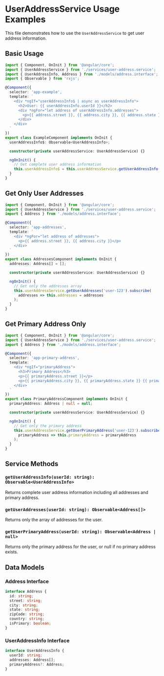 # UserAddressService Usage Examples

This file demonstrates how to use the `UserAddressService` to get user address information.

## Basic Usage

```typescript
import { Component, OnInit } from '@angular/core';
import { UserAddressService } from './services/user-address.service';
import { UserAddressInfo, Address } from './models/address.interface';
import { Observable } from 'rxjs';

@Component({
  selector: 'app-example',
  template: `
    <div *ngIf="userAddressInfo$ | async as userAddressInfo">
      <h2>User: {{ userAddressInfo.userId }}</h2>
      <div *ngFor="let address of userAddressInfo.addresses">
        <p>{{ address.street }}, {{ address.city }}, {{ address.state }}</p>
      </div>
    </div>
  `
})
export class ExampleComponent implements OnInit {
  userAddressInfo$: Observable<UserAddressInfo>;

  constructor(private userAddressService: UserAddressService) {}

  ngOnInit() {
    // Get complete user address information
    this.userAddressInfo$ = this.userAddressService.getUserAddressInfo('user-123');
  }
}
```

## Get Only User Addresses

```typescript
import { Component, OnInit } from '@angular/core';
import { UserAddressService } from './services/user-address.service';
import { Address } from './models/address.interface';

@Component({
  selector: 'app-addresses',
  template: `
    <div *ngFor="let address of addresses">
      <p>{{ address.street }}, {{ address.city }}</p>
    </div>
  `
})
export class AddressesComponent implements OnInit {
  addresses: Address[] = [];

  constructor(private userAddressService: UserAddressService) {}

  ngOnInit() {
    // Get only the addresses array
    this.userAddressService.getUserAddresses('user-123').subscribe(
      addresses => this.addresses = addresses
    );
  }
}
```

## Get Primary Address Only

```typescript
import { Component, OnInit } from '@angular/core';
import { UserAddressService } from './services/user-address.service';
import { Address } from './models/address.interface';

@Component({
  selector: 'app-primary-address',
  template: `
    <div *ngIf="primaryAddress">
      <h3>Primary Address</h3>
      <p>{{ primaryAddress.street }}</p>
      <p>{{ primaryAddress.city }}, {{ primaryAddress.state }} {{ primaryAddress.zipCode }}</p>
    </div>
  `
})
export class PrimaryAddressComponent implements OnInit {
  primaryAddress: Address | null = null;

  constructor(private userAddressService: UserAddressService) {}

  ngOnInit() {
    // Get only the primary address
    this.userAddressService.getUserPrimaryAddress('user-123').subscribe(
      primaryAddress => this.primaryAddress = primaryAddress
    );
  }
}
```

## Service Methods

### `getUserAddressInfo(userId: string): Observable<UserAddressInfo>`
Returns complete user address information including all addresses and primary address.

### `getUserAddresses(userId: string): Observable<Address[]>`
Returns only the array of addresses for the user.

### `getUserPrimaryAddress(userId: string): Observable<Address | null>`
Returns only the primary address for the user, or null if no primary address exists.

## Data Models

### Address Interface
```typescript
interface Address {
  id: string;
  street: string;
  city: string;
  state: string;
  zipCode: string;
  country: string;
  isPrimary: boolean;
}
```

### UserAddressInfo Interface
```typescript
interface UserAddressInfo {
  userId: string;
  addresses: Address[];
  primaryAddress?: Address;
}
```
